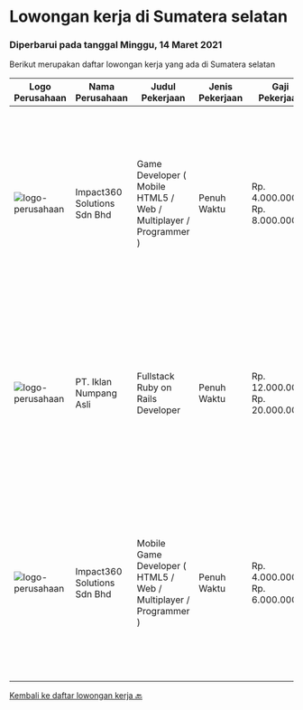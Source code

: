 
  # Lowongan kerja di Sumatera selatan

  ### Diperbarui pada tanggal Minggu, 14 Maret 2021

  Berikut merupakan daftar lowongan kerja yang ada di Sumatera selatan

  |Logo Perusahaan | Nama Perusahaan | Judul Pekerjaan | Jenis Pekerjaan | Gaji Pekerjaan | Lokasi | Deskripsi | Tanggal diunggah | Pranala |
  | -------------- | --------------- | --------------- | --------- | --------- | -------------- | ------- | ----------- | ----------- |
  |![logo-perusahaan](https://image-service-cdn.seek.com.au/06b729438205195a03d4bcec08ce1ddd5d9c1576/ee4dce1061f3f616224767ad58cb2fc751b8d2dc)|Impact360 Solutions Sdn Bhd|Game Developer ( Mobile HTML5 / Web / Multiplayer / Programmer )|Penuh Waktu|Rp. 4.000.000-Rp. 8.000.000|Sumatera Selatan|We are hiring remote HTML5 game developers from all parts of Indonesia. If you have real experience building HTML5 games or applications, you're...|Kamis, 11 Maret 2021|https://www.jobstreet.co.id/id/job/game-developer-mobile-html5-web-multiplayer-programmer-4503754/origin/my?token=0~e2d90f7f-70dd-426a-a56e-bdaa3e65574b&sectionRank=1&jobId=jobstreet-my-job-4503754|
|![logo-perusahaan](https://image-service-cdn.seek.com.au/b5a0cc0b3ae5af396da169f9b40bf770263eec5e/ee4dce1061f3f616224767ad58cb2fc751b8d2dc)|PT. Iklan Numpang Asli|Fullstack Ruby on Rails Developer|Penuh Waktu|Rp. 12.000.000-Rp. 20.000.000|Sumatera Selatan|This job is for Remote WFH Team We are a startup that is currently building services in the Fast Moving Consumer Goods world. Our teams work remotely...|Sabtu, 27 Februari 2021|https://www.jobstreet.co.id/id/job/fullstack-ruby-on-rails-developer-3457097?token=0~e2d90f7f-70dd-426a-a56e-bdaa3e65574b&sectionRank=2&jobId=jobstreet-id-job-3457097|
|![logo-perusahaan](https://image-service-cdn.seek.com.au/06b729438205195a03d4bcec08ce1ddd5d9c1576/ee4dce1061f3f616224767ad58cb2fc751b8d2dc)|Impact360 Solutions Sdn Bhd|Mobile Game Developer ( HTML5 / Web / Multiplayer / Programmer )|Penuh Waktu|Rp. 4.000.000-Rp. 6.000.000|Sumatera Selatan|We are hiring remote HTML5 game developers from all parts of Indonesia. If you have real experience building HTML5 games or applications, you're...|Rabu, 17 Februari 2021|https://www.jobstreet.co.id/id/job/mobile-game-developer-html5-web-multiplayer-programmer-4484398/origin/my?token=0~e2d90f7f-70dd-426a-a56e-bdaa3e65574b&sectionRank=3&jobId=jobstreet-my-job-4484398|


  [Kembali ke daftar lowongan kerja 🔙](../README.md#daftar-lowongan-kerja)
  